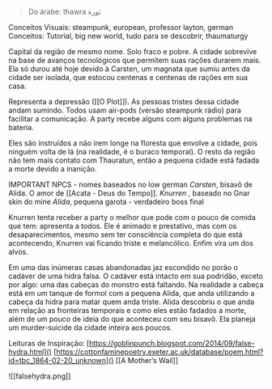 > Do árabe: thawra ثورة

Conceitos Visuais: steampunk, european, professor layton, german
Conceitos: Tutorial, big new world, tudo para se descobrir, thaumaturgy

Capital da região de mesmo nome. Solo fraco e pobre. A cidade sobrevive na base de avanços tecnológicos que permitem suas rações durarem mais. Ela só durou até hoje devido à Carsten, um magnata que sumiu antes da cidade ser isolada, que estocou centenas e centenas de rações em sua casa.

Representa a depressão ([[O Plot]]). As pessoas tristes dessa cidade andam sumindo. Todos usam air-pods (versão steampunk rádio) para facilitar a comunicação. A party recebe alguns com alguns problemas na bateria.

Eles são instruídos a não irem longe na floresta que envolve a cidade, pois ninguém volta de lá (na realidade, é o buraco temporal). O resto da região não tem mais contato com Thauratun, então a pequena cidade está fadada a morte devido a inanição. 

IMPORTANT NPCS - nomes baseados no low german
_Carsten_, bisavô de Alida. O amor de [[Acata - Deus do Tempo]]. 
_Knurren_ , baseado no Gnar skin do mine
_Alida_, pequena garota - verdadeiro boss final

Knurren tenta receber a party o melhor que pode com o pouco de comida que tem: apresenta a todos. Ele é animado e prestativo, mas com os desaparecimentos, mesmo sem ter consciência completa do que está acontecendo, Knurren vai ficando triste e melancólico. Enfim vira um dos alvos.

Em uma das inúmeras casas abandonadas jaz escondido no porão o cadáver de uma hidra falsa. O cadáver está intacto em sua podridão, exceto por algo: uma das cabeças do monstro está faltando. Na realidade a cabeça está em um tanque de formol com a pequena Alida, que anda utilizando a cabeça da hidra para matar quem anda triste. Alida descobriu o que anda em relação as fronteiras temporais e como eles estão fadados a morte, além de um pouco de ideia do que aconteceu com seu bisavô. Ela planeja um murder-suicide da cidade inteira aos poucos.

Leituras de Inspiração:
[https://goblinpunch.blogspot.com/2014/09/false-hydra.html]()
[https://cottonfaminepoetry.exeter.ac.uk/database/poem.html?id=tbc_1864-02-20_unknown]()
[[A Mother’s Wail]]

![[falsehydra.png]]

